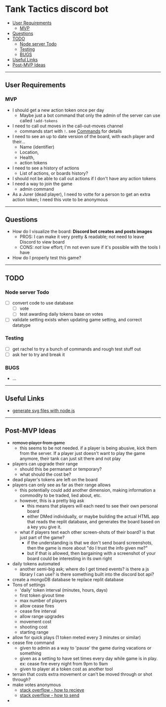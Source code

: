 # Tank Tactics discord bot <!-- omit in toc -->
- [User Requirements](#user-requirements)
  - [MVP](#mvp)
- [Questions](#questions)
- [TODO](#todo)
  - [Node server Todo](#node-server-todo)
  - [Testing](#testing)
  - [BUGS](#bugs)
- [Useful Links](#useful-links)
- [Post-MVP Ideas](#post-mvp-ideas)

---

## User Requirements
### MVP
- I should get a new action token once per day
  - Maybe just a bot command that only the admin of the server can use called `!add-tokens`
- I need to call out moves in the call-out-moves channel
  - commands start with `!`. see [Commands](#commands) for details
- I need to see an up to date version of the board, with each player and their...
  - Name (identifier)
  - Location,
  - Health,
  - action tokens
- I need to see a history of actions
  - List of actions, or boards history?
- I should not be able to call out actions if I don't have any action tokens
- I need a way to join the game
  - admin command
- As a Jurer (dead player), I need to votte for a person to get an extra action token; I need this vote to be anonymous

---

## Questions
- How do I visualize the board: **Discord bot creates and posts images**
  - PROS: I can make it very pretty & readable; not need to leave Discord to view board
  - CONS: *not* low effort; I'm not even sure if it's possible with the tools I have
- How do I properly test this game?

---

## TODO
### Node server Todo
- [ ] convert code to use database
  - [ ] vote
  - [ ] test awarding daily tokens base on votes
- [ ] validate setting exists when updating game setting, and correct datatype
### Testing
  - [ ] get rachel to try a bunch of commands and rough test stuff out
  - [ ] ask her to try and break it
### BUGS
- ...

---

## Useful Links
- [generate svg files with node.js](https://medium.com/@92sharmasaurabh/generate-svg-files-using-nodejs-d3-647d5b4f56eb)

---

## Post-MVP Ideas
- ~~remove player from game~~
  - this seems to be not needed. if a player is being abusive, kick them from the server. If a player just doesn't want to play the game anymore, their tank can just sit there and not play
- players can upgrade their range
  - should this be permanant or temporary?
  - what should the cost be?
- dead player's tokens are left on the board
- players can only see as far as their range allows
  - this potentially could add another dimension, making information a commodity to be traded, lied about, etc.
  - however, this is a pretty big ask
    - this means that players will each need to see their own personal board
    - either DMed individually, or maybe building the actual HTML app that reads the replit database, and generates the board based on a key you give it.
  - what if players text each other screen-shots of their board? is that just part of the game?
    - if the understanding is that we don't send board screenshots, then the game is more about "do I trust the info given me?"
    - but if that is allowed, then bargaining with a screenshot of your board could be interesting in its own right
- daily tokens automated
  - another semi-big ask; where do I get timed events? is there a js library I can use? is there something built into the discord bot api?
- create a mongoDB database te replace replit database
- Tons of settings
  - 'daily' token interval (minutes, hours, days)
  - first token givout time
  - max number of players
  - allow cease fires
  - cease fire interval
  - allow range upgrades
  - movement cost
  - shooting cost
  - starting range
- allow for quick plays (1 token meted every 3 minutes or similar)
- cease fire command
  - given to admin as a way to 'pause' the game during vacations or something
  - given as a setting to have set times every day while game is in play. ex: cease fire every night from 9pm to 9am
  - given to player at a token cost as another tool
- terrain that costs extra movement or can't be moved through or shot through?
- make votes anonymous
  - [stack overflow - how to recieve](https://stackoverflow.com/questions/48729041/checking-if-a-message-is-a-dm-discord-js-and-discord-js-commando/51390434)
  - [stack overflow - how to send](https://stackoverflow.com/questions/41745070/sending-private-messages-to-user)
- 
